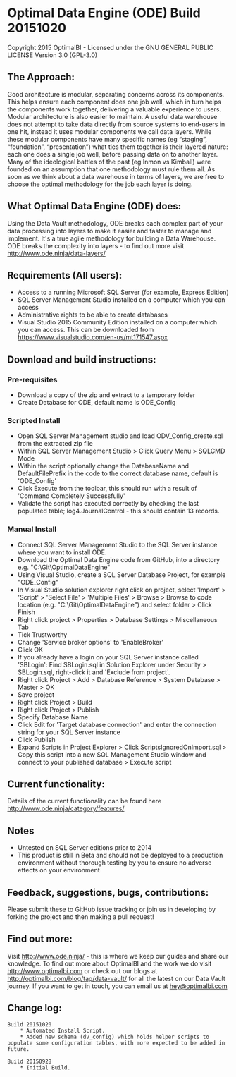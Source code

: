 # Optimal Data Engine (ODE) Build 20151020 #
Copyright 2015 OptimalBI - Licensed under the GNU GENERAL PUBLIC LICENSE Version 3.0 (GPL-3.0)

## The Approach: ##
Good architecture is modular, separating concerns across its components. This helps ensure each component does one job well, which in turn helps the components work together, delivering a valuable experience to users. Modular architecture is also easier to maintain.
A useful data warehouse does not attempt to take data directly from source systems to end-users in one hit, instead it uses modular components we call data layers. While these modular components have many specific names (eg “staging”, “foundation”, “presentation”) what ties them together is their layered nature: each one does a single job well, before passing data on to another layer.
Many of the ideological battles of the past (eg Inmon vs Kimball) were founded on an assumption that one methodology must rule them all. As soon as we think about a data warehouse in terms of layers, we are free to choose the optimal methodology for the job each layer is doing.

## What Optimal Data Engine (ODE) does: ##
Using the Data Vault methodology, ODE breaks each complex part of your data processing into layers to make it easier and faster to manage and implement. It's a true agile methodology for building a Data Warehouse. ODE breaks the complexity into layers - to find out more visit http://www.ode.ninja/data-layers/

## Requirements (All users): ##
* Access to a running Microsoft SQL Server (for example, Express Edition)
* SQL Server Management Studio installed on a computer which you can access
* Administrative rights to be able to create databases
* Visual Studio 2015 Community Edition installed on a computer which you can access. This can be downloaded from https://www.visualstudio.com/en-us/mt171547.aspx

## Download and build instructions: ##

### Pre-requisites ###

* Download a copy of the zip and extract to a temporary folder
* Create Database for ODE, default name is ODE_Config

### Scripted Install ###

* Open SQL Server Management studio and load ODV_Config_create.sql from the extracted zip file
* Within SQL Server Management Studio > Click Query Menu > SQLCMD Mode 
* Within the script optionally change the DatabaseName and DefaultFilePrefix in the code to the correct database name, default is 'ODE_Config'
* Click Execute from the toolbar, this should run with a result of 'Command Completely Successfully'
* Validate the script has executed correctly by checking the last populated table; log4.JournalControl - this should contain 13 records.

### Manual Install ###

* Connect SQL Server Management Studio to the SQL Server instance where you want to install ODE.
* Download the Optimal Data Engine code from GitHub, into a directory e.g. "C:\Git\OptimalDataEngine\"
* Using Visual Studio, create a SQL Server Database Project, for example "ODE_Config"
* In Visual Studio solution explorer right click on project, select 'Import' > 'Script' > 'Select File' > 'Multiple Files' > Browse > Browse to code location (e.g. "C:\Git\OptimalDataEngine\") and select folder > Click Finish
* Right click project > Properties > Database Settings > Miscellaneous Tab
* Tick Trustworthy
* Change 'Service broker options' to 'EnableBroker'
* Click OK
* If you already have a login on your SQL Server instance called 'SBLogin': Find SBLogin.sql in Solution Explorer under Security > SBLogin.sql, right-click it and 'Exclude from project'. 
* Right click Project > Add > Database Reference > System Database > Master > OK 
* Save project
* Right click Project > Build
* Right click Project > Publish
* Specify Database Name
* Click Edit for 'Target database connection' and enter the connection string for your SQL Server instance
* Click Publish
* Expand Scripts in Project Explorer > Click ScriptsIgnoredOnImport.sql > Copy this script into a new SQL Management Studio window and connect to your published database > Execute script

## Current functionality: ##
Details of the current functionality can be found here http://www.ode.ninja/category/features/

## Notes ##
* Untested on SQL Server editions prior to 2014
* This product is still in Beta and should not be deployed to a production environment without thorough testing by you to ensure no adverse effects on your environment

## Feedback, suggestions, bugs, contributions: ##
Please submit these to GitHub issue tracking or join us in developing by forking the project and then making a pull request!

## Find out more: ##
Visit http://www.ode.ninja/ - this is where we keep our guides and share our knowledge. To find out more about OptimalBI and the work we do visit http://www.optimalbi.com or check out our blogs at http://optimalbi.com/blog/tag/data-vault/ for all the latest on our Data Vault journey. If you want to get in touch, you can email us at hey@optimalbi.com

## Change log: ##
```
Build 20151020
	* Automated Install Script.
	* Added new schema (dv_config) which holds helper scripts to populate some configuration tables, with more expected to be added in future. 

Build 20150928
	* Initial Build.

```
